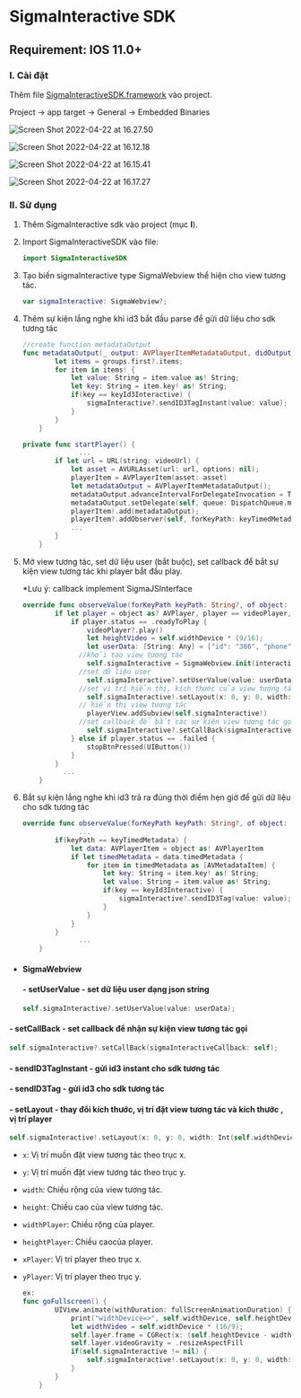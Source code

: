 # SigmaInteractive SDK

## Requirement: IOS 11.0+

### I. Cài đặt

Thêm file [SigmaInteractiveSDK.framework](https://github.com/phamngochai123/sigma-interactive-sdk-example/tree/mobile-ios/SigmaInteractiveSDK.framework) vào project.

Project -> app target -> General -> Embedded Binaries

![Screen Shot 2022-04-22 at 16.27.50](https://i.ibb.co/YyLx4C8/Screen-Shot-2022-04-22-at-16-27-50.png)

![Screen Shot 2022-04-22 at 16.12.18](https://i.ibb.co/FgcCzQW/Screen-Shot-2022-04-22-at-16-12-18.png)

![Screen Shot 2022-04-22 at 16.15.41](https://i.ibb.co/CbhjSLh/Screen-Shot-2022-04-22-at-16-15-41.jpg)

![Screen Shot 2022-04-22 at 16.17.27](https://i.ibb.co/M9489JD/Screen-Shot-2022-04-22-at-16-17-27.jpg)

### II. Sử dụng

1. Thêm SigmaInteractive sdk vào project (mục **I**).

2. Import SigmaInteractiveSDK vào file: 

   ```swift
   import SigmaInteractiveSDK
   ```

3. Tạo biến sigmaInteractive type SigmaWebview thể hiện cho view tương tác.

   ```swift
   var sigmaInteractive: SigmaWebview?;
   ```

   

4. Thêm sự kiện lắng nghe khi id3 bắt đầu parse để gửi dữ liệu cho sdk tương tác

   ```swift
   //create function metadataOutput
   func metadataOutput(_ output: AVPlayerItemMetadataOutput, didOutputTimedMetadataGroups groups: [AVTimedMetadataGroup], from track: AVPlayerItemTrack?) {
           let items = groups.first?.items;
           for item in items! {
               let value: String = item.value as! String;
               let key: String = item.key! as! String;
               if(key == keyId3Interactive) {
                   sigmaInteractive?.sendID3TagInstant(value: value);
               }
           }
       }
   
   private func startPlayer() {
                 ...
           if let url = URL(string: videoUrl) {
               let asset = AVURLAsset(url: url, options: nil);
               playerItem = AVPlayerItem(asset: asset)
               let metadataOutput = AVPlayerItemMetadataOutput();
               metadataOutput.advanceIntervalForDelegateInvocation = TimeInterval(Int.max);
               metadataOutput.setDelegate(self, queue: DispatchQueue.main);
               playerItem!.add(metadataOutput);
               playerItem?.addObserver(self, forKeyPath: keyTimedMetadata, options: [], context: nil)
               ...
           }
       }
   ```

5. Mở view tương tác, set dữ liệu user (bắt buộc), set callback để bắt sự kiện view tương tác khi player bắt đầu play.

   *Lưu ý: callback implement SigmaJSInterface

   ```swift
   override func observeValue(forKeyPath keyPath: String?, of object: Any?, change: [NSKeyValueChangeKey : Any]?, context: UnsafeMutableRawPointer?) {
           if let player = object as? AVPlayer, player == videoPlayer, keyPath == "status" {
               if player.status == .readyToPlay {
                   videoPlayer?.play()
                   let heightVideo = self.widthDevice * (9/16);
                   let userData: [String: Any] = ["id": "386", "phone": "0143100004"];
                 //khởi tạo view tương tác
                   self.sigmaInteractive = SigmaWebview.init(interactiveLink);
                 //set dữ liệu user
                   self.sigmaInteractive?.setUserValue(value: userData);
                 //set vị trí hiển thị, kích thước của view tương tác và vị trí so với view tương tác, kích thước của view player 
                   self.sigmaInteractive!.setLayout(x: 0, y: 0, width: Int(self.widthDevice), height: Int(self.heightDevice), xPlayer: 0, yPlayer: 0, widthPlayer: Int(self.widthDevice), heightPlayer: Int(heightVideo))
                 // hiển thị view tương tác
                   playerView.addSubview(self.sigmaInteractive!)
                 //set callback để bắt các sự kiện view tương tác gọi
                   self.sigmaInteractive?.setCallBack(sigmaInteractiveCallback: self);
               } else if player.status == .failed {
                   stopBtnPressed(UIButton())
               }
           }
             ...
       }
   ```

   

6. Bắt sự kiện lắng nghe khi id3 trả ra đúng thời điểm hẹn giờ để gửi dữ liệu cho sdk tương tác

   ```swift
   override func observeValue(forKeyPath keyPath: String?, of object: Any?, change: [NSKeyValueChangeKey : Any]?, context: UnsafeMutableRawPointer?) {
                 ...
           if(keyPath == keyTimedMetadata) {
               let data: AVPlayerItem = object as! AVPlayerItem
               if let timedMetadata = data.timedMetadata {
                   for item in timedMetadata as [AVMetadataItem] {
                       let key: String = item.key! as! String;
                       let value: String = item.value as! String;
                       if(key == keyId3Interactive) {
                           sigmaInteractive?.sendID3Tag(value: value);
                       }
                   }
               }
           }
                 ...
       }
   ```

- #### SigmaWebview

  #### - setUserValue - set dữ liệu user dạng json string
  
  ```swift
  self.sigmaInteractive?.setUserValue(value: userData);
  ```
  

#### - setCallBack - set callback để nhận sự kiện view tương tác gọi

```swift
self.sigmaInteractive?.setCallBack(sigmaInteractiveCallback: self);
```

#### - sendID3TagInstant - gửi id3 instant cho sdk tương tác

#### - sendID3Tag - gửi id3 cho sdk tương tác

#### - setLayout - thay đổi kích thước, vị trí đặt view tương tác và kích thước , vị trí player

```swift
self.sigmaInteractive!.setLayout(x: 0, y: 0, width: Int(self.widthDevice), height: Int(self.heightDevice), xPlayer: 0, yPlayer: 0, widthPlayer: Int(self.widthDevice), heightPlayer: Int(heightVideo))
```

- `x`: Vị trí muốn đặt view tương tác theo trục x.

- `y`: Vị trí muốn đặt view tương tác theo trục y.

- `width`: Chiều rộng của view tương tác.

- `height`: Chiều cao của view tương tác.

- `widthPlayer`: Chiều rộng của player.

- `heightPlayer`: Chiều caocủa player.

- `xPlayer`: Vị trí player theo trục x.

- `yPlayer`: Vị trí player theo trục y.

  ```swift
  ex:
  func goFullscreen() {
          UIView.animate(withDuration: fullScreenAnimationDuration) {
              print("widthDevice=>", self.widthDevice, self.heightDevice)
              let widthVideo = self.widthDevice * (16/9);
              self.layer.frame = CGRect(x: (self.heightDevice - widthVideo) / 2, y: 0, width: widthVideo, height: self.widthDevice)
              self.layer.videoGravity = .resizeAspectFill
              if(self.sigmaInteractive != nil) {
                  self.sigmaInteractive!.setLayout(x: 0, y: 0, width: Int(self.heightDevice), height: Int(self.widthDevice), xPlayer: 0, yPlayer: 0, widthPlayer: Int(self.heightDevice), heightPlayer: Int(self.widthDevice))
              }
          }
      }
  ```

